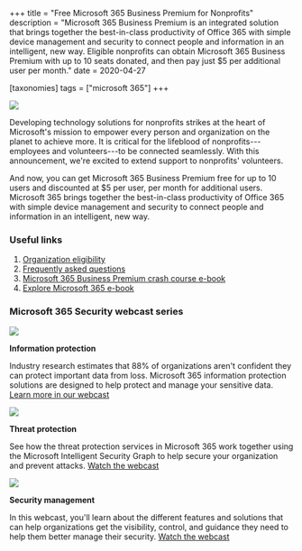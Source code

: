 +++
title = "Free Microsoft 365 Business Premium for Nonprofits"
description = "Microsoft 365 Business Premium is an integrated solution that brings together the best-in-class productivity of Office 365 with simple device management and security to connect people and information in an intelligent, new way. Eligible nonprofits can obtain Microsoft 365 Business Premium with up to 10 seats donated, and then pay just $5 per additional user per month."
date = 2020-04-27

[taxonomies]
tags = ["microsoft 365"]
+++

![](https://o365hq.com/images/711.png)

Developing technology solutions for nonprofits strikes at the heart of
Microsoft's mission to empower every person and organization on the
planet to achieve more. It is critical for the lifeblood of
nonprofits---employees and volunteers---to be connected seamlessly. With
this announcement, we're excited to extend support to nonprofits'
volunteers.

And now, you can get Microsoft 365 Business Premium free for up to 10
users and discounted at $5 per user, per month for additional users.
Microsoft 365 brings together the best-in-class productivity of Office
365 with simple device management and security to connect people and
information in an intelligent, new way.

### Useful links

1.  [Organization
    eligibility](https://www.microsoft.com/en-us/nonprofits/eligibility)
2.  [Frequently asked
    questions](https://www.microsoft.com/en-us/nonprofits/faq)
3.  [Microsoft 365 Business Premium crash course
    e-book](https://aka.ms/CrashCourseMicrosoft365Nonprofit)
4.  [Explore Microsoft 365
    e-book](https://nonprofits.tsi.microsoft.com/Office-365-EMS-Together/)

### Microsoft 365 Security webcast series

![](https://img-prod-cms-rt-microsoft-com.akamaized.net/cms/api/am/imageFileData/RWtQFy?ver=5422&q=90&m=6&h=291&w=517&b=%23FFFFFFFF&l=f&o=t&x=588&y=130&aim=true)

**Information protection**

Industry research estimates that 88% of organizations aren't confident
they can protect important data from loss. Microsoft 365 information
protection solutions are designed to help protect and manage your
sensitive data. [Learn more in our
webcast](https://nonprofits.tsi.microsoft.com/Information-Protection/)

![](https://img-prod-cms-rt-microsoft-com.akamaized.net/cms/api/am/imageFileData/RE3C40d?ver=ea66&q=90&m=6&h=291&w=517&b=%23FFFFFFFF&l=f&o=t&aim=true)

**Threat protection**

See how the threat protection services in Microsoft 365 work together
using the Microsoft Intelligent Security Graph to help secure your
organization and prevent attacks. [Watch the
webcast](https://nonprofits.tsi.microsoft.com/threat-protection/)

![](https://img-prod-cms-rt-microsoft-com.akamaized.net/cms/api/am/imageFileData/RE3BLME?ver=9ece&q=90&m=6&h=291&w=517&b=%23FFFFFFFF&l=f&o=t&aim=true)

**Security management**

In this webcast, you'll learn about the different features and solutions
that can help organizations get the visibility, control, and guidance
they need to help them better manage their security. [Watch the
webcast](https://nonprofits.tsi.microsoft.com/security-management/)

